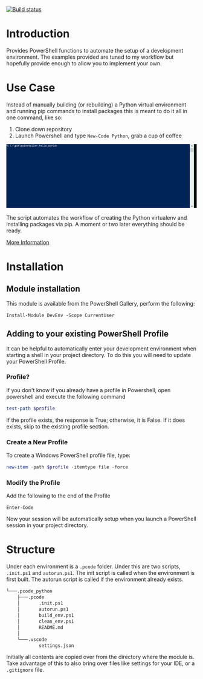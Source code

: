 [![Build status](https://ci.appveyor.com/api/projects/status/h61aascy7dkp4u1l?svg=true)](https://ci.appveyor.com/project/82phil/ps-devenv)

# Introduction

Provides PowerShell functions to automate the setup of a development environment.
The examples provided are tuned to my workflow but hopefully
provide enough to allow you to implement your own. 

# Use Case

Instead of manually building (or rebuilding) a Python virtual environment
and running pip commands to install packages this is meant to do it all in one
command, like so:

1. Clone down repository
2. Launch Powershell and type `New-Code Python`, grab a cup of coffee

![code_python demonstration](./doc/code_python.gif)

The script automates the workflow of creating the Python virtualenv and
installing packages via pip. A moment or two later everything should be ready.

[More Information](./DevEnv/.pcode_python/.pcode/README.md)

# Installation 

## Module installation

This module is available from the PowerShell Gallery, perform the following:

```
Install-Module DevEnv -Scope CurrentUser
```

## Adding to your existing PowerShell Profile

It can be helpful to automatically enter your development environment when
starting a shell in your project directory. To do this you will need to update
your PowerShell Profile.

### Profile?

If you don't know if you already have a profile in Powershell, open powershell
and execute the following command

```powershell
test-path $profile
```

If the profile exists, the response is True; otherwise, it is False. If it does
exists, skip to the existing profile section.

### Create a New Profile

To create a Windows PowerShell profile file, type:

```powershell
new-item -path $profile -itemtype file -force
```

### Modify the Profile

Add the following to the end of the Profile
```
Enter-Code
```

Now your session will be automatically setup when you launch a PowerShell
session in your project directory.

# Structure

Under each environment is a `.pcode` folder. Under this are two scripts, `.init.ps1` and
`autorun.ps1`. The init script is called when the environment is first built. The autorun
script is called if the environment already exists.

```
└───.pcode_python
    ├───.pcode
    │       .init.ps1
    │       autorun.ps1
    │       build_env.ps1
    │       clean_env.ps1
    │       README.md
    │
    └───.vscode
            settings.json
```

Initially all contents are copied over from the directory where the module is.
Take advantage of this to also bring over files like settings for your IDE, or a
`.gitignore` file.
